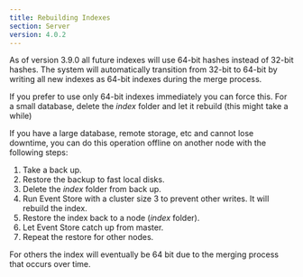 ```yaml
---
title: Rebuilding Indexes
section: Server
version: 4.0.2
---
```


As of version 3.9.0 all future indexes will use 64-bit hashes instead of 32-bit hashes. The system will automatically transition from 32-bit to 64-bit by writing all new indexes as 64-bit indexes during the merge process.

If you prefer to use only 64-bit indexes immediately you can force this. For a small database, delete the _index_ <!-- TODO:Which is where?--> folder and let it rebuild (this might take a while)

If you have a large database, remote storage, etc and cannot lose downtime, you can do this operation offline on another node with the following steps:

1.  Take a back up.
2.  Restore the backup to fast local disks.
3.  Delete the _index_ folder from back up.
4.  Run Event Store with a cluster size 3 to prevent other writes. It will rebuild the index.
5.  Restore the index back to a node (_index_ folder).
6.  Let Event Store catch up from master.
7.  Repeat the restore for other nodes.

For others <!-- TODO: Other what? --> the index will eventually be 64 bit due to the merging process that occurs over time.
